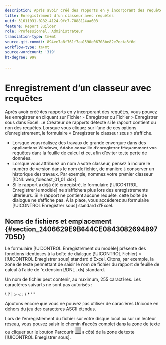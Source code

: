 ```yaml
---
description: Après avoir créé des rapports en y incorporant des requêtes, vous pouvez les enregistrer en cliquant sur Fichier > Enregistrer ou Fichier > Enregistrer sous dans Excel. Le Créateur de rapports détecte si le rapport contient ou non des requêtes. Lorsque vous cliquez sur l’une de ces options d’enregistrement, le formulaire « Enregistrer le classeur sous » s’affiche.
title: Enregistrement d’un classeur avec requêtes
uuid: 31611031-0982-4124-9fc7-7888124aa603
feature: Report Builder
role: Professionnel, Administrateur
translation-type: tm+mt
source-git-commit: 894ee7a8f761f7aa2590e06708be82e7ecfa3f6d
workflow-type: tm+mt
source-wordcount: '319'
ht-degree: 99%

---
```



# Enregistrement d’un classeur avec requêtes

Après avoir créé des rapports en y incorporant des requêtes, vous pouvez les enregistrer en cliquant sur Fichier > Enregistrer ou Fichier > Enregistrer sous dans Excel. Le Créateur de rapports détecte si le rapport contient ou non des requêtes. Lorsque vous cliquez sur l’une de ces options d’enregistrement, le formulaire « Enregistrer le classeur sous » s’affiche.

* Lorsque vous réalisez des travaux de grande envergure dans des applications Windows, Adobe conseille d’enregistrer fréquemment vos requêtes dans la feuille de calcul et ce, afin d’éviter toute perte de données.
* Lorsque vous attribuez un nom à votre classeur, pensez à inclure le numéro de version dans le nom de fichier, de manière à conserver un historique des travaux. Par exemple, nommez votre premier classeur [!DNL web_forecast_01_01.xlsx].
* Si le rapport a déjà été enregistré, le formulaire [!UICONTROL Enregistrer le modèle] ne s’affichera plus lors des enregistrements ultérieurs. Si le rapport ne contient aucune requête, cette boîte de dialogue ne s’affiche pas. À la place, vous accéderez au formulaire [!UICONTROL Enregistrer sous] standard d’Excel.

## Noms de fichiers et emplacement {#section_2406629E9B644CE08430826948977D5D}

Le formulaire [!UICONTROL Enregistrement du modèle] présente des fonctions identiques à la boîte de dialogue [!UICONTROL Fichier] > [!UICONTROL Enregistrer sous] standard d’Excel. Citons, par exemple, la zone de texte permettant de saisir le nom de fichier du rapport de feuille de calcul à l’aide de l’extension [!DNL .xls] standard.

Un nom de fichier peut contenir, au maximum, 255 caractères. Les caractères suivants ne sont pas autorisés :

\ ? | > &lt; : / * ’ &quot;

Ajoutons encore que vous ne pouvez pas utiliser de caractères Unicode en dehors du jeu des caractères ASCII étendus.

Lors de l’enregistrement du fichier sur votre disque local ou sur un lecteur réseau, vous pouvez saisir le chemin d’accès complet dans la zone de texte ou cliquer sur le bouton Parcourir  ![browse_button.gif](assets/browse_button.gif) à côté de la zone de texte [!UICONTROL Enregistrer sous].
